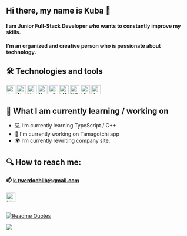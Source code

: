 ## Hi there, my name is Kuba 👋
#### I am Junior Full-Stack Developer who wants to constantly improve my skills. 
#### I’m an organized and creative person who is passionate about technology.

## 🛠 Technologies and tools

<img src="https://img.shields.io/badge/JavaScript-282C34?logo=javascript&logoColor=F7DF1E" alt="JavaScript logo" title="JavaScript" height="25" /> <img src="https://img.shields.io/badge/Node.js-282C34?&logo=node.js&logoColor=43853D" alt="Node.js logo" title="Node.js" height="25" /> <img src="https://img.shields.io/badge/React-282C34?logo=react&logoColor=61DAFB" alt="React logo" title="React" height="25" /> <img src="https://img.shields.io/badge/Redux-282C34?logo=redux&logoColor=764ABC" alt="Redux logo" title="Redux" height="25" /> <img src="https://img.shields.io/badge/git-282C34?logo=git&logoColor=F05032" alt="git logo" title="git" height="25" /> <img src="https://img.shields.io/badge/HTML5-282C34?logo=html5&logoColor=E34F26" alt="HTML5 logo" title="HTML5" height="25" /> <img src="https://img.shields.io/badge/CSS3-282C34?logo=css3&logoColor=1572B6" alt="CSS3 logo" title="CSS3" height="25" /> <img src="https://img.shields.io/badge/VS%20Code-282C34?logo=visual-studio-code&logoColor=007ACC" alt="Visual Studio Code logo" title="Visual Studio Code" height="25" /> <img src="https://img.shields.io/badge/Jest-282C34?logo=jest&logoColor=C21325" alt="Jest logo" title="Jest" height="25" />


## 📖 What I am currently learning / working on
- 💻 I’m currently learning TypeScript / C++
- 🐼 I'm currently working on Tamagotchi app
- 🌍 I’m currently rewriting company site. 

## 🔍 How to reach me: 

#### 📫 k.twerdochlib@gmail.com

[<img src="https://img.shields.io/badge/LinkedIn-282C34?logo=linkedin&logoColor=0077B5" alt="LinkedIn logo" title="LinkedIn" height="25" />](https://www.linkedin.com/in/ktwer24/)
##

[![Readme Quotes](https://quotes-github-readme.vercel.app/api?type=horizontal&theme=dracula&quote=I%20reject%20your%20reality%20and%20substitute%20my%20own&author=Adam%20Savage)](https://github.com/piyushsuthar/github-readme-quotes)

![](https://komarev.com/ghpvc/?username=Qube24&color=lightgrey)
